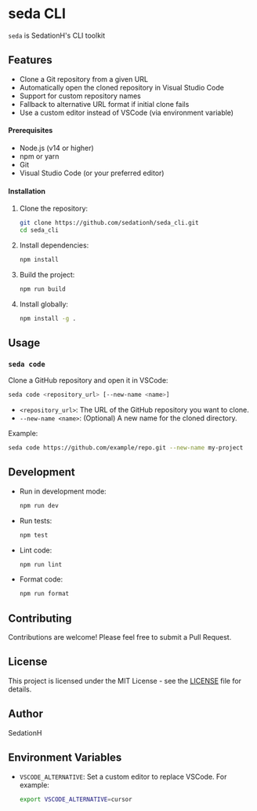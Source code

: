 # seda CLI

`seda` is SedationH's CLI toolkit

## Features

- Clone a Git repository from a given URL
- Automatically open the cloned repository in Visual Studio Code
- Support for custom repository names
- Fallback to alternative URL format if initial clone fails
- Use a custom editor instead of VSCode (via environment variable)

#### Prerequisites

- Node.js (v14 or higher)
- npm or yarn
- Git
- Visual Studio Code (or your preferred editor)

#### Installation

1. Clone the repository:
   ```bash
   git clone https://github.com/sedationh/seda_cli.git
   cd seda_cli
   ```

2. Install dependencies:
   ```bash
   npm install
   ```

3. Build the project:
   ```bash
   npm run build
   ```

4. Install globally:
   ```bash
   npm install -g .
   ```

## Usage

### `seda code`

Clone a GitHub repository and open it in VSCode:

```bash
seda code <repository_url> [--new-name <name>]
```

- `<repository_url>`: The URL of the GitHub repository you want to clone.
- `--new-name <name>`: (Optional) A new name for the cloned directory.

Example:
```bash
seda code https://github.com/example/repo.git --new-name my-project
```

## Development

- Run in development mode:
  ```bash
  npm run dev
  ```

- Run tests:
  ```bash
  npm test
  ```

- Lint code:
  ```bash
  npm run lint
  ```

- Format code:
  ```bash
  npm run format
  ```

## Contributing

Contributions are welcome! Please feel free to submit a Pull Request.

## License

This project is licensed under the MIT License - see the [LICENSE](LICENSE) file for details.

## Author

SedationH

## Environment Variables

- `VSCODE_ALTERNATIVE`: Set a custom editor to replace VSCode. For example:
  ```sh
  export VSCODE_ALTERNATIVE=cursor
  ```